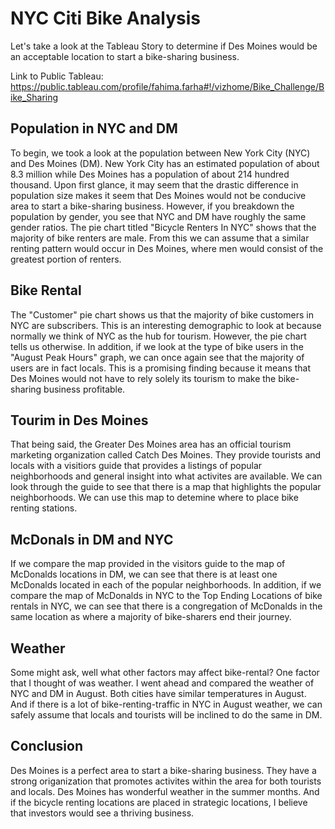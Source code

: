 # NYC Citi Bike Analysis
Let's take a look at the Tableau Story to determine if Des Moines would be an acceptable location to start a bike-sharing business.

Link to Public Tableau: https://public.tableau.com/profile/fahima.farha#!/vizhome/Bike_Challenge/Bike_Sharing

## Population in NYC and DM
To begin, we took a look at the population between New York City (NYC) and Des Moines (DM). New York City has an estimated population of about 8.3 million while Des Moines has a population of about 214 hundred thousand. Upon first glance, it may seem that the drastic difference in population size makes it seem that Des Moines would not be conducive area to start a bike-sharing business. However, if you breakdown the population by gender, you see that NYC and DM have roughly the same gender ratios. The pie chart titled "Bicycle Renters In NYC" shows that the majority of bike renters are male. From this we can assume that a similar renting pattern would occur in Des Moines, where men would consist of the greatest portion of renters.

## Bike Rental 
The "Customer" pie chart shows us that the majority of bike customers in NYC are subscribers. This is an interesting demographic to look at because normally we think of NYC as the hub for tourism. However, the pie chart tells us otherwise. In addition, if we look at the type of bike users in the "August Peak Hours" graph, we can once again see that the majority of users are in fact locals. This is a promising finding because it means that Des Moines would not have to rely solely its tourism to make the bike-sharing business profitable. 

## Tourim in Des Moines 
That being said, the Greater Des Moines area has an official tourism marketing organization called Catch Des Moines. They provide tourists and locals with a visitiors guide that provides a listings of popular neighborhoods and general insight into what activites are available. We can look through the guide to see that there is a map that highlights the popular neighborhoods. We can use this map to detemine where to place bike renting stations.

## McDonals in DM and NYC
If we compare the map provided in the visitors guide to the map of McDonalds locations in DM, we can see that there is at least one McDonalds located in each of the popular neighborhoods. In addition, if we compare the map of McDonalds in NYC to the Top Ending Locations of bike rentals in NYC, we can see that there is a congregation of McDonalds in the same location as where a majority of bike-sharers end their journey. 

## Weather
Some might ask, well what other factors may affect bike-rental? One factor that I thought of was weather. I went ahead and compared the weather of NYC and DM in August. Both cities have similar temperatures in August. And if there is a lot of bike-renting-traffic in NYC in August weather, we can safely assume that locals and tourists will be inclined to do the same in DM.

## Conclusion
Des Moines is a perfect area to start a bike-sharing business. They have a strong origanization that promotes activites within the area for both tourists and locals. Des Moines has wonderful weather in the summer months. And if the bicycle renting locations are placed in strategic locations, I believe that investors would see a thriving business. 
